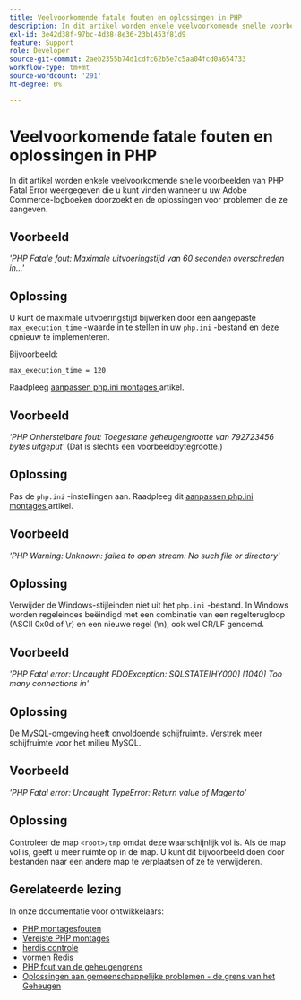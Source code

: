 ```yaml
---
title: Veelvoorkomende fatale fouten en oplossingen in PHP
description: In dit artikel worden enkele veelvoorkomende snelle voorbeelden van PHP Fatal Error weergegeven die u kunt vinden wanneer u uw Adobe Commerce-logboeken doorzoekt en de oplossingen voor problemen die ze aangeven.
exl-id: 3e42d38f-97bc-4d38-8e36-23b1453f81d9
feature: Support
role: Developer
source-git-commit: 2aeb2355b74d1cdfc62b5e7c5aa04fcd0a654733
workflow-type: tm+mt
source-wordcount: '291'
ht-degree: 0%

---
```


# Veelvoorkomende fatale fouten en oplossingen in PHP

In dit artikel worden enkele veelvoorkomende snelle voorbeelden van PHP Fatal Error weergegeven die u kunt vinden wanneer u uw Adobe Commerce-logboeken doorzoekt en de oplossingen voor problemen die ze aangeven.

## Voorbeeld

*&#39;PHP Fatale fout: Maximale uitvoeringstijd van 60 seconden overschreden in...&#39;*

## Oplossing

U kunt de maximale uitvoeringstijd bijwerken door een aangepaste `max_execution_time` -waarde in te stellen in uw `php.ini` -bestand en deze opnieuw te implementeren.

Bijvoorbeeld:

`max_execution_time = 120`

Raadpleeg [ aanpassen php.ini montages ](https://experienceleague.adobe.com/en/docs/commerce-cloud-service/user-guide/configure/app/php-settings) artikel.

## Voorbeeld

*&#39;PHP Onherstelbare fout: Toegestane geheugengrootte van 792723456 bytes uitgeput&#39;* (Dat is slechts een voorbeeldbytegrootte.)

## Oplossing

Pas de `php.ini` -instellingen aan. Raadpleeg dit [ aanpassen php.ini montages ](https://experienceleague.adobe.com/en/docs/commerce-cloud-service/user-guide/configure/app/php-settings) artikel.

## Voorbeeld

*&#39;PHP Warning: Unknown: failed to open stream: No such file or directory&#39;*

## Oplossing

Verwijder de Windows-stijleinden niet uit het `php.ini` -bestand. In Windows worden regeleindes beëindigd met een combinatie van een regelterugloop (ASCII 0x0d of \r) en een nieuwe regel (\n), ook wel CR/LF genoemd.

## Voorbeeld

*&#39;PHP Fatal error: Uncaught PDOException: SQLSTATE\[HY000\] \[1040\] Too many connections in&#39;*

## Oplossing

De MySQL-omgeving heeft onvoldoende schijfruimte. Verstrek meer schijfruimte voor het milieu MySQL.

## Voorbeeld

*&#39;PHP Fatal error: Uncaught TypeError: Return value of Magento&#39;*

## Oplossing

Controleer de map `<root>/tmp` omdat deze waarschijnlijk vol is. Als de map vol is, geeft u meer ruimte op in de map. U kunt dit bijvoorbeeld doen door bestanden naar een andere map te verplaatsen of ze te verwijderen.

## Gerelateerde lezing

In onze documentatie voor ontwikkelaars:

* [ PHP montagesfouten ](https://experienceleague.adobe.com/en/docs/commerce-knowledge-base/kb/troubleshooting/overview)
* [ Vereiste PHP montages ](https://experienceleague.adobe.com/en/docs/commerce-operations/installation-guide/prerequisites/php-settings)
* [ herdis controle ](https://experienceleague.adobe.com/en/docs/commerce-operations/configuration-guide/cache/redis/redis-session#verify-redis-connection)
* [ vormen Redis ](https://experienceleague.adobe.com/en/docs/commerce-operations/configuration-guide/cache/redis/config-redis)
* [ PHP fout van de geheugengrens ](https://experienceleague.adobe.com/en/docs/commerce-knowledge-base/kb/troubleshooting/overview)
* [ Oplossingen aan gemeenschappelijke problemen - de grens van het Geheugen ](https://developer.adobe.com/commerce/testing/guide/unit/command-line/#solutions-to-common-problems)
